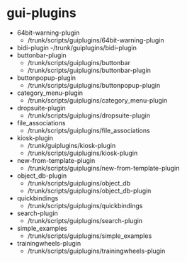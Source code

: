 # gui-plugins

- 64bit-warning-plugin
	- /trunk/scripts/guiplugins/64bit-warning-plugin
- bidi-plugin
	-/trunk/guiplugins/bidi-plugin
- buttonbar-plugin
  - /trunk/scripts/guiplugins/buttonbar
  - /trunk/scripts/guiplugins/buttonbar-plugin
- buttonpopup-plugin
  - /trunk/scripts/guiplugins/buttonpopup-plugin
- category_menu-plugin
  - /trunk/scripts/guiplugins/category_menu-plugin
- dropsuite-plugin
  - /trunk/scripts/guiplugins/dropsuite-plugin
- file_associations
  - /trunk/scripts/guiplugins/file_associations
- kiosk-plugin
	- /trunk/guiplugins/kiosk-plugin
	- /trunk/scripts/guiplugins/kiosk-plugin
- new-from-template-plugin
  - /trunk/scripts/guiplugins/new-from-template-plugin
- object_db-plugin
  - /trunk/scripts/guiplugins/object_db
  - /trunk/scripts/guiplugins/object_db-plugin
- quickbindings
  - /trunk/scripts/guiplugins/quickbindings
- search-plugin
  - /trunk/scripts/guiplugins/search-plugin
- simple_examples
  - /trunk/scripts/guiplugins/simple_examples
- trainingwheels-plugin
  - /trunk/scripts/guiplugins/trainingwheels-plugin
